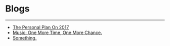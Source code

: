 
# Blogs
----------------------

* [The Personal Plan On 2017](detail.html?doc=blogs/2017_Personal_Plan.md)
* [Music: One More Time, One More Chance.](detail.html?doc=blogs/One_More_Time_One_More_Chance.md)
* [Something.](detail.html?doc=blogs/Some_Idea.md)
